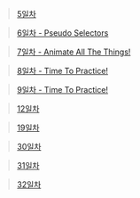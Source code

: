 > [5일차](https://replit.com/@moko0428/leejuny0)

> [6일차 - Pseudo Selectors](https://replit.com/@moko0428/leejuny0nomad6)

> [7일차 - Animate All The Things!](https://replit.com/@moko0428/mokonomad7)

> [8일차 - Time To Practice!](https://replit.com/@moko0428/mokonomad8)

> [9일차 - Time To Practice!](https://replit.com/@moko0428/mokonomad8)

> [12일차](https://replit.com/@moko0428/moko12)

> [19일차](https://codesandbox.io/s/nomad-moko-19-2tn5k3?file=/src/index.js)

> [30일차](https://codesandbox.io/s/nomad-study-express-30-moko-l59d8r)

> [31일차](https://codesandbox.io/s/nomad-study-middleware-31-7hdhc2?file=/src/server.js)

> [32일차](https://codesandbox.io/s/nomad-study-moko-32-8gvsc7)
